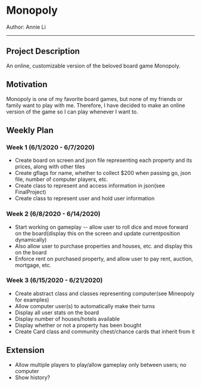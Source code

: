 # Monopoly

Author: Annie Li

---

## Project Description
An online, customizable version of the beloved board game Monopoly.

## Motivation
Monopoly is one of my favorite board games, but none of my friends or
 family want to play with me. Therefore, I have decided to make an online
  version of the game so I can play whenever I want to.
  
## Weekly Plan

### Week 1 (6/1/2020 - 6/7/2020)
- Create board on screen and json file representing each property and its
 prices, along with other tiles
- Create gflags for name, whether to collect $200 when passing go, json file,
 number of computer players, etc.
- Create class to represent and access information in json(see FinalProject)
- Create class to represent user and hold user information

### Week 2 (6/8/2020 - 6/14/2020)
- Start working on gameplay -- allow user to roll dice and move forward on
 the board(display this on the screen and update currentposition dynamically)
- Also allow user to purchase properties and houses, etc. and display this on
 the board
- Enforce rent on purchased property, and allow user to pay rent, auction,
  mortgage, etc.

### Week 3 (6/15/2020 - 6/21/2020)
- Create abstract class and classes representing computer(see Mineopoly for
 examples)
- Allow computer user(s) to automatically make their turns
- Display all user stats on the board
- Display number of houses/hotels available
- Display whether or not a property has been bought
- Create Card class and community chest/chance cards that inherit from it
 
## Extension
- Allow multiple players to play/allow gameplay only between users; no computer
- Show history?
